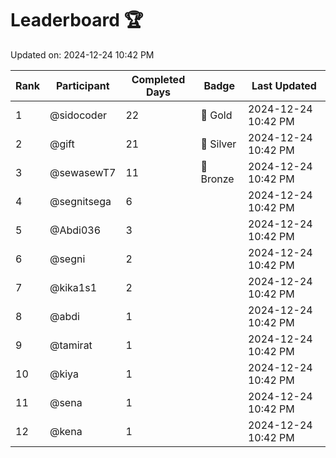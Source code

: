 # Leaderboard 🏆

Updated on: 2024-12-24 10:42 PM

| Rank | Participant       | Completed Days | Badge      | Last Updated         |
|------|-------------------|----------------|------------|----------------------|
| 1    | @sidocoder        | 22             | 🏅 Gold     | 2024-12-24 10:42 PM |
| 2    | @gift             | 21             | 🥈 Silver   | 2024-12-24 10:42 PM |
| 3    | @sewasewT7        | 11             | 🥉 Bronze   | 2024-12-24 10:42 PM |
| 4    | @segnitsega       | 6              |            | 2024-12-24 10:42 PM |
| 5    | @Abdi036          | 3              |            | 2024-12-24 10:42 PM |
| 6    | @segni            | 2              |            | 2024-12-24 10:42 PM |
| 7    | @kika1s1          | 2              |            | 2024-12-24 10:42 PM |
| 8    | @abdi             | 1              |            | 2024-12-24 10:42 PM |
| 9    | @tamirat          | 1              |            | 2024-12-24 10:42 PM |
| 10   | @kiya             | 1              |            | 2024-12-24 10:42 PM |
| 11   | @sena             | 1              |            | 2024-12-24 10:42 PM |
| 12   | @kena             | 1              |            | 2024-12-24 10:42 PM |
